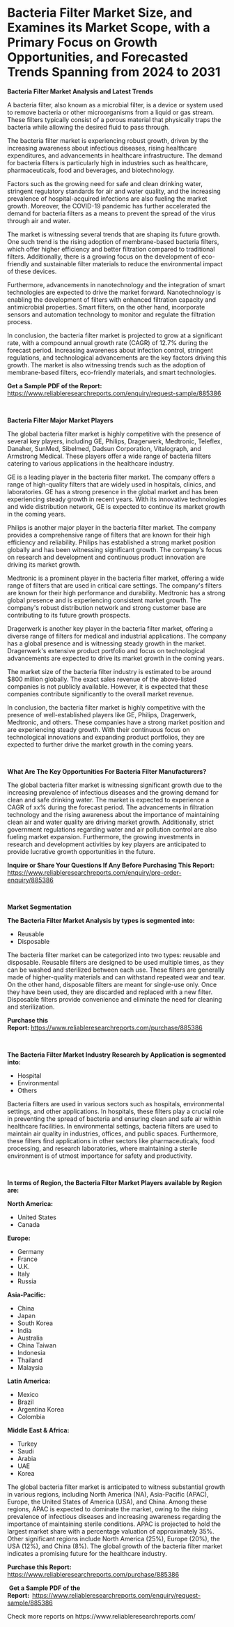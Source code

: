 <p><h1>Bacteria Filter Market Size, and Examines its Market Scope, with a Primary Focus on Growth Opportunities, and Forecasted Trends Spanning from 2024 to 2031</h1></p><p><strong>Bacteria Filter Market Analysis and Latest Trends</strong></p>
<p><p>A bacteria filter, also known as a microbial filter, is a device or system used to remove bacteria or other microorganisms from a liquid or gas stream. These filters typically consist of a porous material that physically traps the bacteria while allowing the desired fluid to pass through.</p><p>The bacteria filter market is experiencing robust growth, driven by the increasing awareness about infectious diseases, rising healthcare expenditures, and advancements in healthcare infrastructure. The demand for bacteria filters is particularly high in industries such as healthcare, pharmaceuticals, food and beverages, and biotechnology.</p><p>Factors such as the growing need for safe and clean drinking water, stringent regulatory standards for air and water quality, and the increasing prevalence of hospital-acquired infections are also fueling the market growth. Moreover, the COVID-19 pandemic has further accelerated the demand for bacteria filters as a means to prevent the spread of the virus through air and water.</p><p>The market is witnessing several trends that are shaping its future growth. One such trend is the rising adoption of membrane-based bacteria filters, which offer higher efficiency and better filtration compared to traditional filters. Additionally, there is a growing focus on the development of eco-friendly and sustainable filter materials to reduce the environmental impact of these devices.</p><p>Furthermore, advancements in nanotechnology and the integration of smart technologies are expected to drive the market forward. Nanotechnology is enabling the development of filters with enhanced filtration capacity and antimicrobial properties. Smart filters, on the other hand, incorporate sensors and automation technology to monitor and regulate the filtration process.</p><p>In conclusion, the bacteria filter market is projected to grow at a significant rate, with a compound annual growth rate (CAGR) of 12.7% during the forecast period. Increasing awareness about infection control, stringent regulations, and technological advancements are the key factors driving this growth. The market is also witnessing trends such as the adoption of membrane-based filters, eco-friendly materials, and smart technologies.</p></p>
<p><strong>Get a Sample PDF of the Report:&nbsp;</strong> <a href="https://www.reliableresearchreports.com/enquiry/request-sample/885386">https://www.reliableresearchreports.com/enquiry/request-sample/885386</a></p>
<p>&nbsp;</p>
<p><strong>Bacteria Filter Major Market Players</strong></p>
<p><p>The global bacteria filter market is highly competitive with the presence of several key players, including GE, Philips, Dragerwerk, Medtronic, Teleflex, Danaher, SunMed, Sibelmed, Dadsun Corporation, Vitalograph, and Armstrong Medical. These players offer a wide range of bacteria filters catering to various applications in the healthcare industry.</p><p>GE is a leading player in the bacteria filter market. The company offers a range of high-quality filters that are widely used in hospitals, clinics, and laboratories. GE has a strong presence in the global market and has been experiencing steady growth in recent years. With its innovative technologies and wide distribution network, GE is expected to continue its market growth in the coming years.</p><p>Philips is another major player in the bacteria filter market. The company provides a comprehensive range of filters that are known for their high efficiency and reliability. Philips has established a strong market position globally and has been witnessing significant growth. The company's focus on research and development and continuous product innovation are driving its market growth.</p><p>Medtronic is a prominent player in the bacteria filter market, offering a wide range of filters that are used in critical care settings. The company's filters are known for their high performance and durability. Medtronic has a strong global presence and is experiencing consistent market growth. The company's robust distribution network and strong customer base are contributing to its future growth prospects.</p><p>Dragerwerk is another key player in the bacteria filter market, offering a diverse range of filters for medical and industrial applications. The company has a global presence and is witnessing steady growth in the market. Dragerwerk's extensive product portfolio and focus on technological advancements are expected to drive its market growth in the coming years.</p><p>The market size of the bacteria filter industry is estimated to be around $800 million globally. The exact sales revenue of the above-listed companies is not publicly available. However, it is expected that these companies contribute significantly to the overall market revenue.</p><p>In conclusion, the bacteria filter market is highly competitive with the presence of well-established players like GE, Philips, Dragerwerk, Medtronic, and others. These companies have a strong market position and are experiencing steady growth. With their continuous focus on technological innovations and expanding product portfolios, they are expected to further drive the market growth in the coming years.</p></p>
<p>&nbsp;</p>
<p><strong>What Are The Key Opportunities For Bacteria Filter Manufacturers?</strong></p>
<p><p>The global bacteria filter market is witnessing significant growth due to the increasing prevalence of infectious diseases and the growing demand for clean and safe drinking water. The market is expected to experience a CAGR of xx% during the forecast period. The advancements in filtration technology and the rising awareness about the importance of maintaining clean air and water quality are driving market growth. Additionally, strict government regulations regarding water and air pollution control are also fueling market expansion. Furthermore, the growing investments in research and development activities by key players are anticipated to provide lucrative growth opportunities in the future.</p></p>
<p><strong>Inquire or Share Your Questions If Any Before Purchasing This Report:</strong> <a href="https://www.reliableresearchreports.com/enquiry/pre-order-enquiry/885386">https://www.reliableresearchreports.com/enquiry/pre-order-enquiry/885386</a></p>
<p>&nbsp;</p>
<p><strong>Market Segmentation</strong></p>
<p><strong>The Bacteria Filter Market Analysis by types is segmented into:</strong></p>
<p><ul><li>Reusable</li><li>Disposable</li></ul></p>
<p><p>The bacteria filter market can be categorized into two types: reusable and disposable. Reusable filters are designed to be used multiple times, as they can be washed and sterilized between each use. These filters are generally made of higher-quality materials and can withstand repeated wear and tear. On the other hand, disposable filters are meant for single-use only. Once they have been used, they are discarded and replaced with a new filter. Disposable filters provide convenience and eliminate the need for cleaning and sterilization.</p></p>
<p><strong>Purchase this Report:&nbsp;</strong><a href="https://www.reliableresearchreports.com/purchase/885386">https://www.reliableresearchreports.com/purchase/885386</a></p>
<p>&nbsp;</p>
<p><strong>The Bacteria Filter Market Industry Research by Application is segmented into:</strong></p>
<p><ul><li>Hospital</li><li>Environmental</li><li>Others</li></ul></p>
<p><p>Bacteria filters are used in various sectors such as hospitals, environmental settings, and other applications. In hospitals, these filters play a crucial role in preventing the spread of bacteria and ensuring clean and safe air within healthcare facilities. In environmental settings, bacteria filters are used to maintain air quality in industries, offices, and public spaces. Furthermore, these filters find applications in other sectors like pharmaceuticals, food processing, and research laboratories, where maintaining a sterile environment is of utmost importance for safety and productivity.</p></p>
<p>&nbsp;</p>
<p><strong>In terms of Region, the Bacteria Filter Market Players available by Region are:</strong></p>
<p>
    <p> <strong> North America: </strong>
        <ul>
            <li>United States</li>
            <li>Canada</li>
        </ul>
        </p> 
    <p> <strong> Europe: </strong>
        <ul>
            <li>Germany</li>
            <li>France</li>
            <li>U.K.</li>
            <li>Italy</li>
            <li>Russia</li>
        </ul>
        </p> 
    <p> <strong> Asia-Pacific: </strong>
        <ul>
            <li>China</li>
            <li>Japan</li>
            <li>South Korea</li>
            <li>India</li>
            <li>Australia</li>
            <li>China Taiwan</li>
            <li>Indonesia</li>
            <li>Thailand</li>
            <li>Malaysia</li>
        </ul>
        </p> 
    <p> <strong> Latin America: </strong>
        <ul>
            <li>Mexico</li>
            <li>Brazil</li>
            <li>Argentina Korea</li>
            <li>Colombia</li>
        </ul>
        </p> 
    <p> <strong> Middle East & Africa: </strong>
        <ul>
            <li>Turkey</li>
            <li>Saudi</li>
            <li>Arabia</li>
            <li>UAE</li>
            <li>Korea</li>
        </ul>
    </p>
    </p>
<p><p>The global bacteria filter market is anticipated to witness substantial growth in various regions, including North America (NA), Asia-Pacific (APAC), Europe, the United States of America (USA), and China. Among these regions, APAC is expected to dominate the market, owing to the rising prevalence of infectious diseases and increasing awareness regarding the importance of maintaining sterile conditions. APAC is projected to hold the largest market share with a percentage valuation of approximately 35%. Other significant regions include North America (25%), Europe (20%), the USA (12%), and China (8%). The global growth of the bacteria filter market indicates a promising future for the healthcare industry.</p></p>
<p><strong>Purchase this Report: </strong><a href="https://www.reliableresearchreports.com/purchase/885386">https://www.reliableresearchreports.com/purchase/885386</a></p>
<p>&nbsp;<strong>Get a Sample PDF of the Report:&nbsp;&nbsp;</strong><a href="https://www.reliableresearchreports.com/enquiry/request-sample/885386">https://www.reliableresearchreports.com/enquiry/request-sample/885386</a></p>
<p><strong></strong></p>
<p>Check more reports on https://www.reliableresearchreports.com/</p>